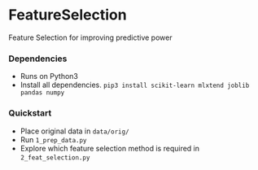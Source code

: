 # FeatureSelection
Feature Selection for improving predictive power


### Dependencies
* Runs on Python3
* Install all dependencies.
`pip3 install scikit-learn mlxtend joblib pandas numpy`

### Quickstart
* Place original data in `data/orig/`
* Run `1_prep_data.py`
* Explore which feature selection method is required in `2_feat_selection.py`